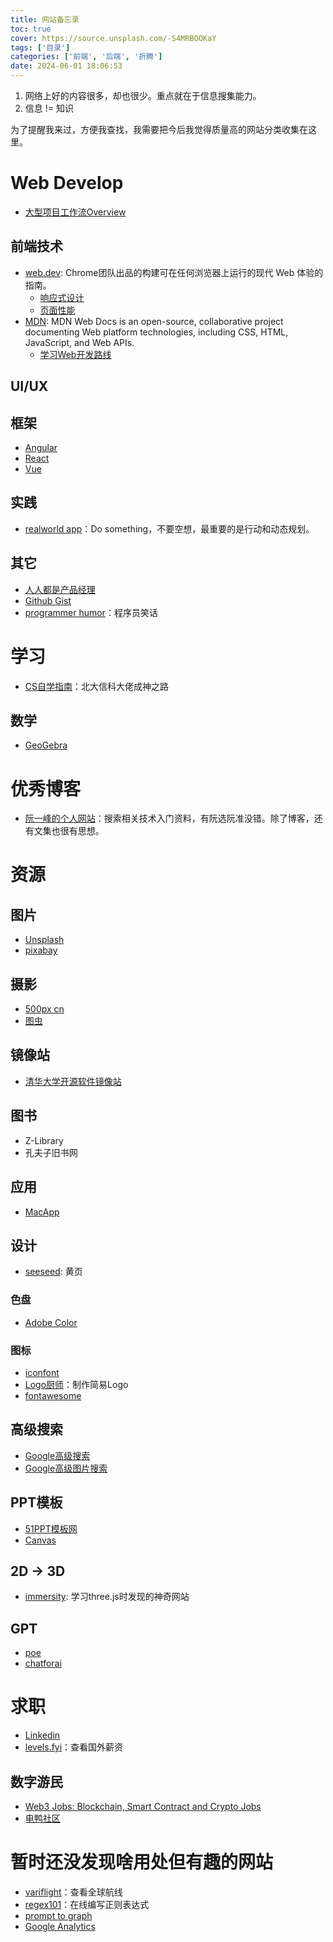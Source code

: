 ```yaml
---
title: 网站备忘录
toc: true
cover: https://source.unsplash.com/-S4MRBOOKaY
tags: ['目录']
categories: ['前端', '后端', '折腾']
date: 2024-06-01 18:06:53
---
```


1. 网络上好的内容很多，却也很少。重点就在于信息搜集能力。
2. 信息 != 知识

为了提醒我来过，方便我查找，我需要把今后我觉得质量高的网站分类收集在这里。

<!-- more -->

# Web Develop
- [大型项目工作流Overview](https://www.youtube.com/watch?v=Dl-BdxNRUqs)
  
## 前端技术
- [web.dev](https://web.dev/): Chrome团队出品的构建可在任何浏览器上运行的现代 Web 体验的指南。
  - [响应式设计](https://web.dev/learn/design/welcome) 
  - [页面性能](https://web.dev/learn/performance/welcome) 
- [MDN](https://developer.mozilla.org/zh-CN/): MDN Web Docs is an open-source, collaborative project documenting Web platform technologies, including CSS, HTML, JavaScript, and Web APIs.
  - [学习Web开发路线](https://developer.mozilla.org/zh-CN/docs/Learn)             
## UI/UX

## 框架
- [Angular](https://angular.dev)
- [React](https://react.dev)
- [Vue](https://vuejs.org)

## 实践
- [realworld app](https://github.com/gothinkster/realworld)：Do something，不要空想，最重要的是行动和动态规划。

## 其它
- [人人都是产品经理](https://www.woshipm.com)
- [Github Gist](https://gist.github.com)
- [programmer humor](https://programmerhumor.io)：程序员笑话

# 学习
- [CS自学指南](https://csdiy.wiki)：北大信科大佬成神之路
## 数学
- [GeoGebra](https://www.geogebra.org/?lang=zh-CN)

# 优秀博客
- [阮一峰的个人网站](https://www.ruanyifeng.com)：搜索相关技术入门资料，有阮选阮准没错。除了博客，还有文集也很有思想。

# 资源
## 图片
- [Unsplash](https://unsplash.com)
- [pixabay](https://pixabay.com/)
## 摄影
- [500px cn](https://500px.com.cn)
- [图虫](https://tuchong.com)
## 镜像站
- [ 清华大学开源软件镜像站](https://mirrors.tuna.tsinghua.edu.cn)
## 图书
- Z-Library
- 孔夫子旧书网
## 应用
- [MacApp](https://macapp.org.cn/)
## 设计
- [seeseed](https://www.seeseed.com): 黄页
### 色盘
- [Adobe Color](https://color.adobe.com/create/color-wheel)
### 图标
- [iconfont](https://www.iconfont.cn)
- [Logo厨师](https://www.logocook.shop/editor/)：制作简易Logo
- [fontawesome](https://fontawesome.com/)

## 高级搜索
- [Google高级搜索](https://www.google.com/advanced_search)
- [Google高级图片搜索](https://www.google.com/advanced_image_search)
## PPT模板
- [51PPT模板网](https://www.51pptmoban.com/zhuti/gongzuozongjiePPTmoban/)
- [Canvas](https://www.canva.com)
## 2D -> 3D
- [immersity](https://www.immersity.ai): 学习three.js时发现的神奇网站
## GPT
- [poe](https://poe.com)
- [chatforai](https://chatforai.com)

# 求职
- [Linkedin](https://www.linkedin.com/feed/)
- [levels.fyi](https://www.levels.fyi)：查看国外薪资
## 数字游民
- [Web3 Jobs: Blockchain, Smart Contract and Crypto Jobs](https://web3.career/)
- [电鸭社区](https://eleduck.com/)

# 暂时还没发现啥用处但有趣的网站
- [variflight](https://map.variflight.com)：查看全球航线
- [regex101](https://regex101.com)：在线编写正则表达式
- [prompt to graph](https://columns.ai/chatgpt)
- [Google Analytics](https://analytics.google.com)
